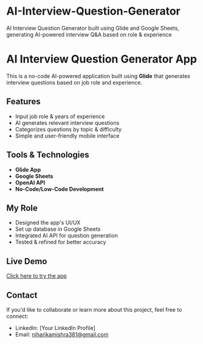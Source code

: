 # AI-Interview-Question-Generator
AI Interview Question Generator built using Glide and Google Sheets, generating AI-powered interview Q&amp;A based on role &amp; experience

# AI Interview Question Generator App

This is a no-code AI-powered application built using **Glide** that generates interview questions based on job role and experience.

## Features
- Input job role & years of experience
- AI generates relevant interview questions
- Categorizes questions by topic & difficulty
- Simple and user-friendly mobile interface

## Tools & Technologies
- **Glide App**
- **Google Sheets**
- **OpenAI API**
- **No-Code/Low-Code Development**

## My Role
- Designed the app's UI/UX
- Set up database in Google Sheets
- Integrated AI API for question generation
- Tested & refined for better accuracy

## Live Demo
[Click here to try the app](PASTE-YOUR-APP-LINK)

## Contact
If you'd like to collaborate or learn more about this project, feel free to connect:
- LinkedIn: [Your LinkedIn Profile]
- Email: niharikamishra381@gmail.com

